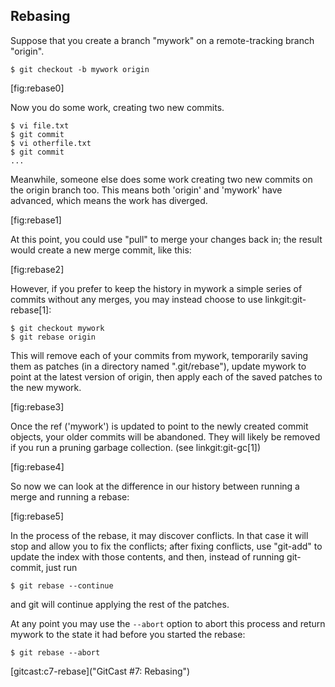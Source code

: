 ## Rebasing ##

Suppose that you create a branch "mywork" on a remote-tracking branch
"origin".

    $ git checkout -b mywork origin

[fig:rebase0]

Now you do some work, creating two new commits.

    $ vi file.txt
    $ git commit
    $ vi otherfile.txt
    $ git commit
    ...
    
Meanwhile, someone else does some work creating two new commits on the origin
branch too. This means both 'origin' and 'mywork' have advanced, which means 
the work has diverged.

[fig:rebase1]

At this point, you could use "pull" to merge your changes back in;
the result would create a new merge commit, like this:

[fig:rebase2]

However, if you prefer to keep the history in mywork a simple series of
commits without any merges, you may instead choose to use
linkgit:git-rebase[1]:

    $ git checkout mywork
    $ git rebase origin

This will remove each of your commits from mywork, temporarily saving
them as patches (in a directory named ".git/rebase"), update mywork to
point at the latest version of origin, then apply each of the saved
patches to the new mywork.  

[fig:rebase3]

Once the ref ('mywork') is updated to point to the newly created commit 
objects, your older commits will be abandoned.  They will likely be
removed if you run a pruning garbage collection. (see linkgit:git-gc[1])

[fig:rebase4]

So now we can look at the difference in our history between running a merge
and running a rebase:

[fig:rebase5]

In the process of the rebase, it may discover conflicts.  In that case it will stop
and allow you to fix the conflicts; after fixing conflicts, use "git-add"
to update the index with those contents, and then, instead of
running git-commit, just run

    $ git rebase --continue

and git will continue applying the rest of the patches.

At any point you may use the `--abort` option to abort this process and
return mywork to the state it had before you started the rebase:

    $ git rebase --abort


[gitcast:c7-rebase]("GitCast #7: Rebasing")
